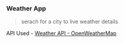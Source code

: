 ### Weather App

> serach for a city to live weather details
<!-- https://github.com/Shafikul-islam1 -->
API Used - [Weather API - OpenWeatherMap](https://openweathermap.org/api)
